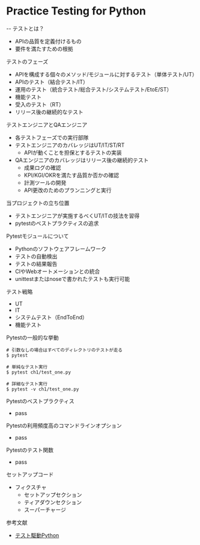 # Practice Testing for Python
--
テストとは？
- APIの品質を定義付けるもの
- 要件を満たすための根拠

テストのフェーズ
- APIを構成する個々のメソッド/モジュールに対するテスト（単体テスト/UT）
- APIのテスト（結合テスト/IT）
- 運用のテスト（統合テスト/総合テスト/システムテスト/EtoE/ST）
- 機能テスト
- 受入のテスト（RT）
- リリース後の継続的なテスト

テストエンジニアとQAエンジニア
- 各テストフェーズでの実行部隊
- テストエンジニアのカバレッジはUT/IT/ST/RT
    - APIが動くことを担保とするテストの実装
- QAエンジニアのカバレッジはリリース後の継続的テスト
    - 成果ログの確認
    - KPI/KGI/OKRを満たす品質か否かの確認
    - 計測ツールの開発
    - API更改のためのプランニングと実行

当プロジェクトの立ち位置
- テストエンジニアが実施するべくUT/ITの技法を習得
- pytestのベストプラクティスの追求

Pytestモジュールについて
- Pythonのソフトウェアフレームワーク
- テストの自動検出
- テストの結果報告
- CIやWebオートメーションとの統合
- unittestまたはnoseで書かれたテストも実行可能

テスト戦略
- UT
- IT
- システムテスト（EndToEnd）
- 機能テスト

Pytestの一般的な挙動
```
# 引数なしの場合はすべてのディレクトリのテストが走る
$ pytest

# 単純なテスト実行
$ pytest ch1/test_one.py

# 詳細なテスト実行
$ pytest -v ch1/test_one.py
```

Pytestのベストプラクティス
- pass

Pytestの利用頻度高のコマンドラインオプション
- pass

Pytestのテスト関数
- pass

セットアップコード
- フィクスチャ
    - セットアップセクション
    - ティアダウンセクション
    - スーパーチャージ

参考文献
- [テスト駆動Python](https://www.shoeisha.co.jp/book/detail/9784798157603)




 

